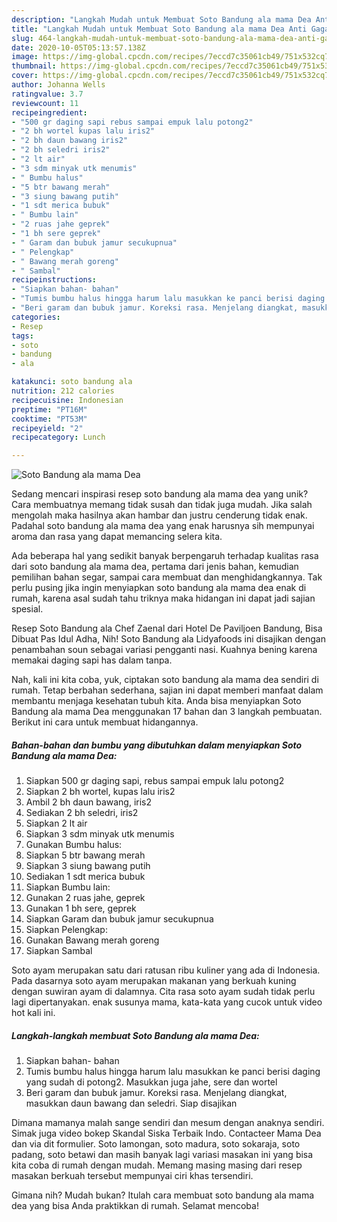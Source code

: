 ```yaml
---
description: "Langkah Mudah untuk Membuat Soto Bandung ala mama Dea Anti Gagal"
title: "Langkah Mudah untuk Membuat Soto Bandung ala mama Dea Anti Gagal"
slug: 464-langkah-mudah-untuk-membuat-soto-bandung-ala-mama-dea-anti-gagal
date: 2020-10-05T05:13:57.138Z
image: https://img-global.cpcdn.com/recipes/7eccd7c35061cb49/751x532cq70/soto-bandung-ala-mama-dea-foto-resep-utama.jpg
thumbnail: https://img-global.cpcdn.com/recipes/7eccd7c35061cb49/751x532cq70/soto-bandung-ala-mama-dea-foto-resep-utama.jpg
cover: https://img-global.cpcdn.com/recipes/7eccd7c35061cb49/751x532cq70/soto-bandung-ala-mama-dea-foto-resep-utama.jpg
author: Johanna Wells
ratingvalue: 3.7
reviewcount: 11
recipeingredient:
- "500 gr daging sapi rebus sampai empuk lalu potong2"
- "2 bh wortel kupas lalu iris2"
- "2 bh daun bawang iris2"
- "2 bh seledri iris2"
- "2 lt air"
- "3 sdm minyak utk menumis"
- " Bumbu halus"
- "5 btr bawang merah"
- "3 siung bawang putih"
- "1 sdt merica bubuk"
- " Bumbu lain"
- "2 ruas jahe geprek"
- "1 bh sere geprek"
- " Garam dan bubuk jamur secukupnua"
- " Pelengkap"
- " Bawang merah goreng"
- " Sambal"
recipeinstructions:
- "Siapkan bahan- bahan"
- "Tumis bumbu halus hingga harum lalu masukkan ke panci berisi daging yang sudah di potong2. Masukkan juga jahe, sere dan wortel"
- "Beri garam dan bubuk jamur. Koreksi rasa. Menjelang diangkat, masukkan daun bawang dan seledri. Siap disajikan"
categories:
- Resep
tags:
- soto
- bandung
- ala

katakunci: soto bandung ala 
nutrition: 212 calories
recipecuisine: Indonesian
preptime: "PT16M"
cooktime: "PT53M"
recipeyield: "2"
recipecategory: Lunch

---
```



![Soto Bandung ala mama Dea](https://img-global.cpcdn.com/recipes/7eccd7c35061cb49/751x532cq70/soto-bandung-ala-mama-dea-foto-resep-utama.jpg)

Sedang mencari inspirasi resep soto bandung ala mama dea yang unik? Cara membuatnya memang tidak susah dan tidak juga mudah. Jika salah mengolah maka hasilnya akan hambar dan justru cenderung tidak enak. Padahal soto bandung ala mama dea yang enak harusnya sih mempunyai aroma dan rasa yang dapat memancing selera kita.

Ada beberapa hal yang sedikit banyak berpengaruh terhadap kualitas rasa dari soto bandung ala mama dea, pertama dari jenis bahan, kemudian pemilihan bahan segar, sampai cara membuat dan menghidangkannya. Tak perlu pusing jika ingin menyiapkan soto bandung ala mama dea enak di rumah, karena asal sudah tahu triknya maka hidangan ini dapat jadi sajian spesial.

Resep Soto Bandung ala Chef Zaenal dari Hotel De Paviljoen Bandung, Bisa Dibuat Pas Idul Adha, Nih! Soto Bandung ala Lidyafoods ini disajikan dengan penambahan soun sebagai variasi pengganti nasi. Kuahnya bening karena memakai daging sapi has dalam tanpa.


Nah, kali ini kita coba, yuk, ciptakan soto bandung ala mama dea sendiri di rumah. Tetap berbahan sederhana, sajian ini dapat memberi manfaat dalam membantu menjaga kesehatan tubuh kita. Anda bisa menyiapkan Soto Bandung ala mama Dea menggunakan 17 bahan dan 3 langkah pembuatan. Berikut ini cara untuk membuat hidangannya.

<!--inarticleads1-->

##### Bahan-bahan dan bumbu yang dibutuhkan dalam menyiapkan Soto Bandung ala mama Dea:

1. Siapkan 500 gr daging sapi, rebus sampai empuk lalu potong2
1. Siapkan 2 bh wortel, kupas lalu iris2
1. Ambil 2 bh daun bawang, iris2
1. Sediakan 2 bh seledri, iris2
1. Siapkan 2 lt air
1. Siapkan 3 sdm minyak utk menumis
1. Gunakan  Bumbu halus:
1. Siapkan 5 btr bawang merah
1. Siapkan 3 siung bawang putih
1. Sediakan 1 sdt merica bubuk
1. Siapkan  Bumbu lain:
1. Gunakan 2 ruas jahe, geprek
1. Gunakan 1 bh sere, geprek
1. Siapkan  Garam dan bubuk jamur secukupnua
1. Siapkan  Pelengkap:
1. Gunakan  Bawang merah goreng
1. Siapkan  Sambal


Soto ayam merupakan satu dari ratusan ribu kuliner yang ada di Indonesia. Pada dasarnya soto ayam merupakan makanan yang berkuah kuning dengan suwiran ayam di dalamnya. Cita rasa soto ayam sudah tidak perlu lagi dipertanyakan. enak susunya mama, kata-kata yang cucok untuk video hot kali ini. 

<!--inarticleads2-->

##### Langkah-langkah membuat Soto Bandung ala mama Dea:

1. Siapkan bahan- bahan
1. Tumis bumbu halus hingga harum lalu masukkan ke panci berisi daging yang sudah di potong2. Masukkan juga jahe, sere dan wortel
1. Beri garam dan bubuk jamur. Koreksi rasa. Menjelang diangkat, masukkan daun bawang dan seledri. Siap disajikan


Dimana mamanya malah sange sendiri dan mesum dengan anaknya sendiri. Simak juga video bokep Skandal Siska Terbaik Indo. Contacteer Mama Dea dan via dit formulier. Soto lamongan, soto madura, soto sokaraja, soto padang, soto betawi dan masih banyak lagi variasi masakan ini yang bisa kita coba di rumah dengan mudah. Memang masing masing dari resep masakan berkuah tersebut mempunyai ciri khas tersendiri. 

Gimana nih? Mudah bukan? Itulah cara membuat soto bandung ala mama dea yang bisa Anda praktikkan di rumah. Selamat mencoba!
